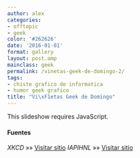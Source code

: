 ```yaml
---
author: alex
categories:
- offtopic
- geek
color: '#262626'
date: '2016-01-01'
format: gallery
layout: post.amp
mainclass: geek
permalink: /vinetas-geek-de-domingo-2/
tags:
- chiste grafico de informatica
- humor geek grafico
title: "Vi\xF1etas Geek de Domingo"
---
```


<p class="jetpack-slideshow-noscript robots-nocontent">
  This slideshow requires JavaScript.
</p>
<div id="gallery-1299-1-slideshow" class="slideshow-window jetpack-slideshow slideshow-black" data-width="410" data-height="410" data-trans="fade" data-gallery='[{"src":"http:\/\/elbauldelprogramador.com\/content\/uploads\/2013\/02\/I-dont-know-whats-worse-the-fact-that-after-15-years-of-using-tar-I-still-cant-keep-the-flags-straight-or-that-after-15-years-of-technological-advancement-Im-still-mucking-with-tar-flags-that-were-15-years-old-when-I-started..png","id":"1306","title":"I don\u0026#8217;t know what\u0026#8217;s worse\u0026#8211;the fact that after 15 years of using tar I still can\u0026#8217;t keep the flags straight, or that after 15 years of technological advancement I\u0026#8217;m still mucking with tar flags that were 15 years old when I started.","alt":"","caption":"I don\u0026#8217;t know what\u0026#8217;s worse\u0026#8211;the fact that after 15 years of using tar I still can\u0026#8217;t keep the flags straight, or that after 15 years of technological advancement I\u0026#8217;m still mucking with tar flags that were 15 years old when I started."},{"src":"http:\/\/elbauldelprogramador.com\/content\/uploads\/2013\/02\/735139_10152452157045414_489772441_n.jpg","id":"1305","title":"735139_10152452157045414_489772441_n","alt":"","caption":""},{"src":"http:\/\/elbauldelprogramador.com\/content\/uploads\/2013\/02\/530829_473612329354317_2063143686_n.jpg","id":"1304","title":"530829_473612329354317_2063143686_n","alt":"","caption":""},{"src":"http:\/\/elbauldelprogramador.com\/content\/uploads\/2013\/02\/484880_469833073065576_1996674017_n.jpg","id":"1303","title":"484880_469833073065576_1996674017_n","alt":"","caption":""},{"src":"http:\/\/elbauldelprogramador.com\/content\/uploads\/2013\/02\/67911_491959684184357_54598429_n.jpg","id":"1300","title":"67911_491959684184357_54598429_n","alt":"","caption":""},{"src":"http:\/\/elbauldelprogramador.com\/content\/uploads\/2013\/02\/69649_469834089732141_1647352729_n.jpg","id":"1301","title":"69649_469834089732141_1647352729_n","alt":"","caption":""},{"src":"http:\/\/elbauldelprogramador.com\/content\/uploads\/2013\/02\/321426_10151463234231605_1532686035_n.jpg","id":"1302","title":"321426_10151463234231605_1532686035_n","alt":"","caption":""}]'>
</div>

#### Fuentes

*XKCD* »» <a href="http://xkcd.com/" target="_blank">Visitar sitio</a>
*IAPIHNL* »» <a href="https://www.facebook.com/pages/I-am-ProgrammerI-have-no-life/241806149201604" target="_blank">Visitar sitio</a>